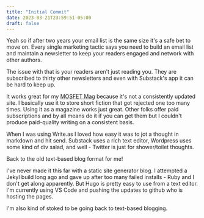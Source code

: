 ```yaml
---
title: "Initial Commit"
date: 2023-03-21T23:59:51-05:00
draft: false
---
```


Yeah so if after two years your email list is the same size it's a safe bet to move on. Every single marketing tactic says you need to build an email list and maintain a newsletter to keep your readers engaged and network with other authors.

The issue with that is your readers aren't just reading you. They are subscribed to thirty other newsletters and even with Substack's app it can be hard to keep up. 

It works great for my [MOSFET Mag](https://mosfetmag.substack.com/) because it's not a consistently updated site. I basically use it to store short fiction that got rejected one too many times. Using it as a magazine works just great. Other folks offer paid subscriptions and by all means do it if you can get them but I couldn't produce paid-quality writing on a consistent basis. 

When I was using Write.as I loved how easy it was to jot a thought in markdown and hit send. Substack uses a rich text editor, Wordpress uses some kind of div salad, and well - Twitter is just for shower/toilet thoughts. 

Back to the old text-based blog format for me! 

I've never made it this far with a static site generator blog. I attempted a Jekyl build long ago and gave up after too many failed installs - Ruby and I don't get along apparently. But Hugo is pretty easy to use from a text editor. I'm currently using VS Code and pushing the updates to github who is hosting the pages. 

I'm also kind of stoked to be going back to text-based blogging.



